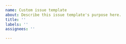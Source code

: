```yaml
---
name: Custom issue template
about: Describe this issue template's purpose here.
title: '' 
labels: ''
assignees: ''

---
```





